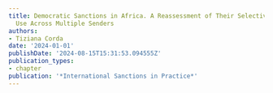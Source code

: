 ```yaml
---
title: Democratic Sanctions in Africa. A Reassessment of Their Selective and Inconsistent
  Use Across Multiple Senders
authors:
- Tiziana Corda
date: '2024-01-01'
publishDate: '2024-08-15T15:31:53.094555Z'
publication_types:
- chapter
publication: '*International Sanctions in Practice*'
---
```

